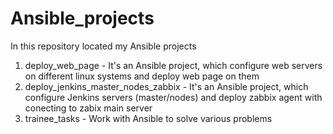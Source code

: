 # Ansible_projects

In this repository located my Ansible projects

1) deploy_web_page - It's an Ansible project, which configure web servers on different linux systems and deploy web page on them
2) deploy_jenkins_master_nodes_zabbix - It's an Ansible project, which configure Jenkins servers (master/nodes) and deploy zabbix agent with conecting to zabix main server
3) trainee_tasks - Work with Ansible to solve various problems
